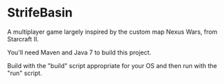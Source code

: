 StrifeBasin
===========

A multiplayer game largely inspired by the custom map Nexus Wars, from Starcraft II.

You'll need Maven and Java 7 to build this project.

Build with the "build" script appropriate for your OS and then run with the "run" script.